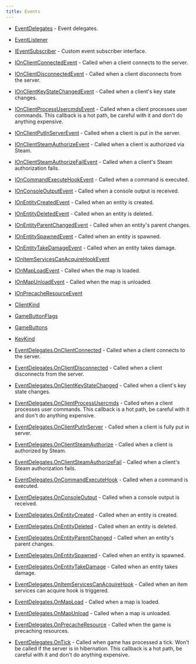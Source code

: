 ```yaml
---
title: Events
---
```


- [EventDelegates](/docs/api/shared/events/eventdelegates) - Event delegates.
- [EventListener<T>](/docs/api/shared/events/eventlistener-1)

- [IEventSubscriber](/docs/api/shared/events/ieventsubscriber) - Custom event subscriber interface.
- [IOnClientConnectedEvent](/docs/api/shared/events/ionclientconnectedevent) - Called when a client connects to the server.
- [IOnClientDisconnectedEvent](/docs/api/shared/events/ionclientdisconnectedevent) - Called when a client disconnects from the server.
- [IOnClientKeyStateChangedEvent](/docs/api/shared/events/ionclientkeystatechangedevent) - Called when a client's key state changes.
- [IOnClientProcessUsercmdsEvent](/docs/api/shared/events/ionclientprocessusercmdsevent) - Called when a client processes user commands.
This callback is a hot path, be careful with it and don't do anything expensive.
- [IOnClientPutInServerEvent](/docs/api/shared/events/ionclientputinserverevent) - Called when a client is put in the server.
- [IOnClientSteamAuthorizeEvent](/docs/api/shared/events/ionclientsteamauthorizeevent) - Called when a client is authorized via Steam.
- [IOnClientSteamAuthorizeFailEvent](/docs/api/shared/events/ionclientsteamauthorizefailevent) - Called when a client's Steam authorization fails.
- [IOnCommandExecuteHookEvent](/docs/api/shared/events/ioncommandexecutehookevent) - Called when a command is executed.
- [IOnConsoleOutputEvent](/docs/api/shared/events/ionconsoleoutputevent) - Called when a console output is received.
- [IOnEntityCreatedEvent](/docs/api/shared/events/ionentitycreatedevent) - Called when an entity is created.
- [IOnEntityDeletedEvent](/docs/api/shared/events/ionentitydeletedevent) - Called when an entity is deleted.
- [IOnEntityParentChangedEvent](/docs/api/shared/events/ionentityparentchangedevent) - Called when an entity's parent changes.
- [IOnEntitySpawnedEvent](/docs/api/shared/events/ionentityspawnedevent) - Called when an entity is spawned.
- [IOnEntityTakeDamageEvent](/docs/api/shared/events/ionentitytakedamageevent) - Called when an entity takes damage.
- [IOnItemServicesCanAcquireHookEvent](/docs/api/shared/events/ionitemservicescanacquirehookevent)
- [IOnMapLoadEvent](/docs/api/shared/events/ionmaploadevent) - Called when the map is loaded.
- [IOnMapUnloadEvent](/docs/api/shared/events/ionmapunloadevent) - Called when the map is unloaded.
- [IOnPrecacheResourceEvent](/docs/api/shared/events/ionprecacheresourceevent)

- [ClientKind](/docs/api/shared/events/clientkind)
- [GameButtonFlags](/docs/api/shared/events/gamebuttonflags)
- [GameButtons](/docs/api/shared/events/gamebuttons)
- [KeyKind](/docs/api/shared/events/keykind)

- [EventDelegates.OnClientConnected](/docs/api/shared/events/eventdelegates/onclientconnected) - Called when a client connects to the server.
- [EventDelegates.OnClientDisconnected](/docs/api/shared/events/eventdelegates/onclientdisconnected) - Called when a client disconnects from the server.
- [EventDelegates.OnClientKeyStateChanged](/docs/api/shared/events/eventdelegates/onclientkeystatechanged) - Called when a client's key state changes.
- [EventDelegates.OnClientProcessUsercmds](/docs/api/shared/events/eventdelegates/onclientprocessusercmds) - Called when a client processes user commands.
This callback is a hot path, be careful with it and don't do anything expensive.
- [EventDelegates.OnClientPutInServer](/docs/api/shared/events/eventdelegates/onclientputinserver) - Called when a client is fully put in server.
- [EventDelegates.OnClientSteamAuthorize](/docs/api/shared/events/eventdelegates/onclientsteamauthorize) - Called when a client is authorized by Steam.
- [EventDelegates.OnClientSteamAuthorizeFail](/docs/api/shared/events/eventdelegates/onclientsteamauthorizefail) - Called when a client's Steam authorization fails.
- [EventDelegates.OnCommandExecuteHook](/docs/api/shared/events/eventdelegates/oncommandexecutehook) - Called when a command is executed.
- [EventDelegates.OnConsoleOutput](/docs/api/shared/events/eventdelegates/onconsoleoutput) - Called when a console output is received.
- [EventDelegates.OnEntityCreated](/docs/api/shared/events/eventdelegates/onentitycreated) - Called when an entity is created.
- [EventDelegates.OnEntityDeleted](/docs/api/shared/events/eventdelegates/onentitydeleted) - Called when an entity is deleted.
- [EventDelegates.OnEntityParentChanged](/docs/api/shared/events/eventdelegates/onentityparentchanged) - Called when an entity's parent changes.
- [EventDelegates.OnEntitySpawned](/docs/api/shared/events/eventdelegates/onentityspawned) - Called when an entity is spawned.
- [EventDelegates.OnEntityTakeDamage](/docs/api/shared/events/eventdelegates/onentitytakedamage) - Called when an entity takes damage.
- [EventDelegates.OnItemServicesCanAcquireHook](/docs/api/shared/events/eventdelegates/onitemservicescanacquirehook) - Called when an item services can acquire hook is triggered.
- [EventDelegates.OnMapLoad](/docs/api/shared/events/eventdelegates/onmapload) - Called when a map is loaded.
- [EventDelegates.OnMapUnload](/docs/api/shared/events/eventdelegates/onmapunload) - Called when a map is unloaded.
- [EventDelegates.OnPrecacheResource](/docs/api/shared/events/eventdelegates/onprecacheresource) - Called when the game is precaching resources.
- [EventDelegates.OnTick](/docs/api/shared/events/eventdelegates/ontick) - Called when game has processed a tick. Won't be called if the server is in hibernation.
This callback is a hot path, be careful with it and don't do anything expensive.

